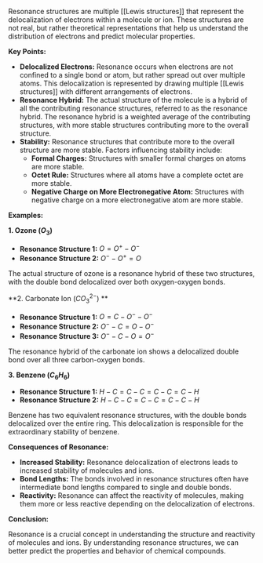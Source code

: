 
Resonance structures are multiple [[Lewis structures]] that represent the delocalization of electrons within a molecule or ion. These structures are not real, but rather theoretical representations that help us understand the distribution of electrons and predict molecular properties. 

**Key Points:**

* **Delocalized Electrons:** Resonance occurs when electrons are not confined to a single bond or atom, but rather spread out over multiple atoms. This delocalization is represented by drawing multiple [[Lewis structures]] with different arrangements of electrons.
* **Resonance Hybrid:** The actual structure of the molecule is a hybrid of all the contributing resonance structures, referred to as the resonance hybrid. The resonance hybrid is a weighted average of the contributing structures, with more stable structures contributing more to the overall structure.
* **Stability:** Resonance structures that contribute more to the overall structure are more stable. Factors influencing stability include:
    * **Formal Charges:** Structures with smaller formal charges on atoms are more stable.
    * **Octet Rule:** Structures where all atoms have a complete octet are more stable.
    * **Negative Charge on More Electronegative Atom:** Structures with negative charge on a more electronegative atom are more stable.

**Examples:**

**1. Ozone ($O_3$)**

* **Resonance Structure 1:** $O=O^+ - O^-$
* **Resonance Structure 2:** $O^- - O^+ = O$

The actual structure of ozone is a resonance hybrid of these two structures, with the double bond delocalized over both oxygen-oxygen bonds.

**2. Carbonate Ion ($CO_3^{2-}$) **

* **Resonance Structure 1:** 
$O=C - O^- - O^-$
* **Resonance Structure 2:** 
$O^- - C = O - O^-$
* **Resonance Structure 3:** 
$O^- - C - O = O^-$

The resonance hybrid of the carbonate ion shows a delocalized double bond over all three carbon-oxygen bonds.

**3. Benzene ($C_6H_6$)**

* **Resonance Structure 1:** 
$H-C=C-C=C-C=C-H$
* **Resonance Structure 2:** 
$H-C-C=C-C=C-C-H$

Benzene has two equivalent resonance structures, with the double bonds delocalized over the entire ring. This delocalization is responsible for the extraordinary stability of benzene.

**Consequences of Resonance:**

* **Increased Stability:** Resonance delocalization of electrons leads to increased stability of molecules and ions.
* **Bond Lengths:** The bonds involved in resonance structures often have intermediate bond lengths compared to single and double bonds.
* **Reactivity:** Resonance can affect the reactivity of molecules, making them more or less reactive depending on the delocalization of electrons.

**Conclusion:**

Resonance is a crucial concept in understanding the structure and reactivity of molecules and ions. By understanding resonance structures, we can better predict the properties and behavior of chemical compounds. 

